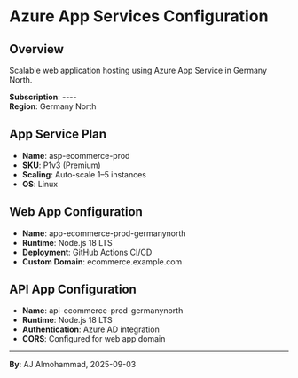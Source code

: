 # Azure App Services Configuration

## Overview
Scalable web application hosting using Azure App Service in Germany North.

**Subscription**: ********-****-****-****-************  
**Region**: Germany North

## App Service Plan
- **Name**: asp-ecommerce-prod
- **SKU**: P1v3 (Premium)
- **Scaling**: Auto-scale 1–5 instances
- **OS**: Linux

## Web App Configuration
- **Name**: app-ecommerce-prod-germanynorth
- **Runtime**: Node.js 18 LTS
- **Deployment**: GitHub Actions CI/CD
- **Custom Domain**: ecommerce.example.com

## API App Configuration
- **Name**: api-ecommerce-prod-germanynorth
- **Runtime**: Node.js 18 LTS
- **Authentication**: Azure AD integration
- **CORS**: Configured for web app domain

---
**By**: AJ Almohammad, 2025-09-03
